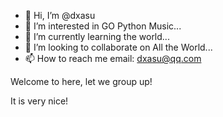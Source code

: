 - 👋 Hi, I’m @dxasu
- 👀 I’m interested in GO Python Music...
- 🌱 I’m currently learning the world...
- 💞️ I’m looking to collaborate on All the World...
- 📫 How to reach me email: dxasu@qq.com

<!---
dxasu/dxasu is a ✨ special ✨ repository because its `README.md` (this file) appears on your GitHub profile.
You can click the Preview link to take a look at your changes.
--->
Welcome to here, let we group up!

It is very nice!
